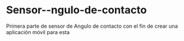 # Sensor--ngulo-de-contacto
Primera parte de sensor de Angulo de contacto con el fin de crear una aplicación móvil para esta 
